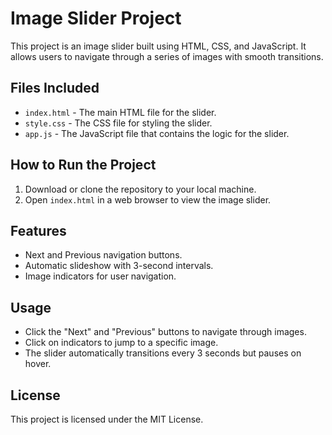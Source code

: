 
# Image Slider Project

This project is an image slider built using HTML, CSS, and JavaScript. It allows users to navigate through a series of images with smooth transitions.

## Files Included
- `index.html` - The main HTML file for the slider.
- `style.css` - The CSS file for styling the slider.
- `app.js` - The JavaScript file that contains the logic for the slider.

## How to Run the Project
1. Download or clone the repository to your local machine.
2. Open `index.html` in a web browser to view the image slider.

## Features
- Next and Previous navigation buttons.
- Automatic slideshow with 3-second intervals.
- Image indicators for user navigation.

## Usage
- Click the "Next" and "Previous" buttons to navigate through images.
- Click on indicators to jump to a specific image.
- The slider automatically transitions every 3 seconds but pauses on hover.

## License
This project is licensed under the MIT License.
